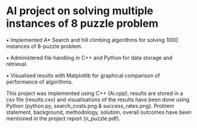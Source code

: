 # AI project on solving multiple instances of 8 puzzle problem

• Implemented A* Search and hill climbing algorithms for solving 1000 instances of 8-puzzle problem.

• Administered file handling in C++ and Python for data storage and retrieval.

• Visualised results with Matplotlib for graphical comparison of performance of algorithms.

This project was implemented using C++ (Ai.cpp), results are stored in a csv file (results.csv) and visualisations of the results have been done using Python (python.py, search_costs.png & success_rates.png). Problem statement, background, methodology, solution, overall outcomes have been mentioned in the project report (n_puzzle.pdf).
